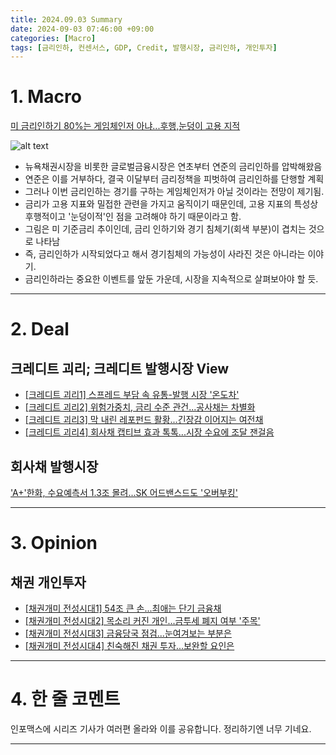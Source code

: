 ```yaml
---
title: 2024.09.03 Summary
date: 2024-09-03 07:46:00 +09:00
categories: [Macro]
tags: [금리인하, 컨센서스, GDP, Credit, 발행시장, 금리인하, 개인투자]
---
```


# 1. Macro

[미 금리인하기 80%는 게임체인저 아냐...후행,눈덩이 고용 지적](https://news.einfomax.co.kr/news/articleView.html?idxno=4323523)

![alt text](https://cdn.news.einfomax.co.kr/news/photo/202409/4323523_203229_51.jpg)

- 뉴욕채권시장을 비롯한 글로벌금융시장은 연초부터 연준의 금리인하를 압박해왔음
- 연준은 이를 거부하다, 결국 이달부터 금리정책을 피벗하여 금리인하를 단행할 계획
- 그러나 이번 금리인하는 경기를 구하는 게임체인저가 아닐 것이라는 전망이 제기됨.
- 금리가 고용 지표와 밀접한 관련을 가지고 움직이기 때문인데, 고용 지표의 특성상 후행적이고 '눈덩이적'인 점을 고려해야 하기 때문이라고 함.
- 그림은 미 기준금리 추이인데, 금리 인하기와 경기 침체기(회색 부분)이 겹치는 것으로 나타남
- 즉, 금리인하가 시작되었다고 해서 경기침체의 가능성이 사라진 것은 아니라는 이야기.
- 금리인하라는 중요한 이벤트를 앞둔 가운데, 시장을 지속적으로 살펴보아야 할 듯.

---

# 2. Deal

## 크레디트 괴리; 크레디트 발행시장 View

- [[크레디트 괴리1] 스프레드 부담 속 유통-발행 시장 '온도차'](https://news.einfomax.co.kr/news/articleView.html?idxno=4323458)
- [[크레디트 괴리2] 위험가중치, 금리 수준 관건...공사채는 차별화](https://news.einfomax.co.kr/news/articleView.html?idxno=4323460)
- [[크레디트 괴리3] 막 내린 레포펀드 활황...긴장감 이어지는 여전채](https://news.einfomax.co.kr/news/articleView.html?idxno=4323459)
- [[크레디트 괴리4] 회사채 캡티브 효과 톡톡...시장 수요에 조달 잰걸음](https://news.einfomax.co.kr/news/articleView.html?idxno=4323461)

## 회사채 발행시장

['A+'한화, 수요예측서 1.3조 몰려...SK 어드밴스드도 '오버부킹'](https://news.einfomax.co.kr/news/articleView.html?idxno=4323565)



---

# 3. Opinion

## 채권 개인투자

- [[채권개미 전성시대1] 54조 큰 손...최애는 단기 금융채](https://news.einfomax.co.kr/news/articleView.html?idxno=4323488)
- [[채권개미 전성시대2] 목소리 커진 개인...금투세 폐지 여부 '주목'](https://news.einfomax.co.kr/news/articleView.html?idxno=4323490)
- [[채권개미 전성시대3] 금융당국 점검...눈여겨보는 부분은](https://news.einfomax.co.kr/news/articleView.html?idxno=4323489)
- [[채권개미 전성시대4] 친숙해진 채권 투자...보완할 요인은](https://news.einfomax.co.kr/news/articleView.html?idxno=4323491)


---

# 4. 한 줄 코멘트

인포맥스에 시리즈 기사가 여러편 올라와 이를 공유합니다. 정리하기엔 너무 기네요.

---